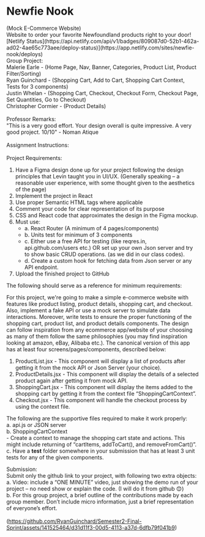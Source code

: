 <h1>Newfie Nook</h1>
(Mock E-Commerce Website)<br />
Website to order your favorite Newfoundland products right to your door!<br />
[Netlify Status](https://api.netlify.com/api/v1/badges/809087d0-52b1-462a-ad02-4ae65c773aee/deploy-status)](https://app.netlify.com/sites/newfie-nook/deploys)
<br />
Group Project:<br />
Malerie Earle - (Home Page, Nav, Banner, Categories, Product List, Product Filter/Sorting)<br />
Ryan Guinchard - (Shopping Cart, Add to Cart, Shopping Cart Context, Tests for 3 components)<br />
Justin Whelan - (Shopping Cart, Checkout, Checkout Form, Checkout Page, Set Quantities, Go to Checkout)<br />
Christopher Cormier - (Product Details)<br />
<br />
Professor Remarks:<br />
"This is a very good effort. Your design overall is quite impressive. A very good project. 10/10" - Noman Atique
<br />
<br />
Assignment Instructions:<br />
<br />
  Project Requirements:<br />
  <ol>
    <li>
      Have a Figma design done up for your project following the design principles that Levin taught you in UI/UX. (Generally speaking – a reasonable user experience, with some thought given to the aesthetics of the page)
    </li>
    <li>
      Implement the project in React
    </li>
    <li>
      Use proper Semantic HTML tags where applicable
    </li>
    <li>
      Comment your code for clear representation of its purpose
    </li>
    <li>
      CSS and React code that approximates the design in the Figma mockup.
    </li>
     <li>
      Must use:
        <ul>
        <li>
         a.	React Router (A minimum of 4 pages/components)
        </li>
        <li>
         b. Units test for minimum of 3 components
        </li>
        <li>
         c. Either use a free API for testing (like reqres.in, api.github.com/users etc.) OR set up your own Json server and try to show basic CRUD operations. (as we did in our class codes).
        </li>
        <li>
         d.	Create a custom hook for fetching data from Json server or any API endpoint.
       </li>
        </ul>
    </li>
    <li>
      Upload the finished project to GitHub
    </li>
  </ol>
  
  The following should serve as a reference for minimum requirements:

  For this project, we're going to make a simple e-commerce website with features like product listing, product details, shopping cart, and checkout. Also, implement a fake API or use a mock server to simulate data interactions. Moreover, write tests to ensure the proper functioning of the shopping cart, product list, and product details components.
  The design can follow inspiration from any ecommerce app/website of your choosing as many of them follow the same philosophies (you may find inspiration looking at amazon, eBay, Alibaba etc.). The canonical version of this app has at least four screens/pages/components, described below:

  <ol>
    <li>
      ProductList.jsx
      - This component will display a list of products after getting it from the mock API or Json Server (your choice).
    </li>
    <li>
      ProductDetails.jsx
      -	This component will display the details of a selected product again after getting it from mock API.
    </li>
    <li>
      ShoppingCart.jsx
      - This component will display the items added to the shopping cart by getting it from the context file “ShoppingCartContext”.
    </li>
    <li>
      Checkout.jsx
      - This component will handle the checkout process by using the context file.
    </li>
  </ol>

  The following are the supportive files required to make it work properly: <br />
    a.	api.js or JSON server<br />
    b.	ShoppingCartContext<br />
      	- Create a context to manage the shopping cart state and actions. This might include returning of “cartItems, addToCart(), and removeFromCart()”.<br />
    c.  Have a __test__ folder somewhere in your submission that has at least 3 unit tests for any of the given components.<br />

  Submission: <br />
    Submit only the github link to your project, with following two extra objects:<br />
      a.	Video: include a “ONE MINUTE” video, just showing the demo run of your project – no need show or explain the code. (I will do it from github 😊)<br />
      b.	For this group project, a brief outline of the contributions made by each group member. Don’t include micro information, just a brief representation of everyone’s effort. <br />
  <br />
  (https://github.com/RyanGuinchard/Semester2-Final-Sprint/assets/141525464/d31d11f3-00d5-4113-a37d-6dfb79f041b9)
  
